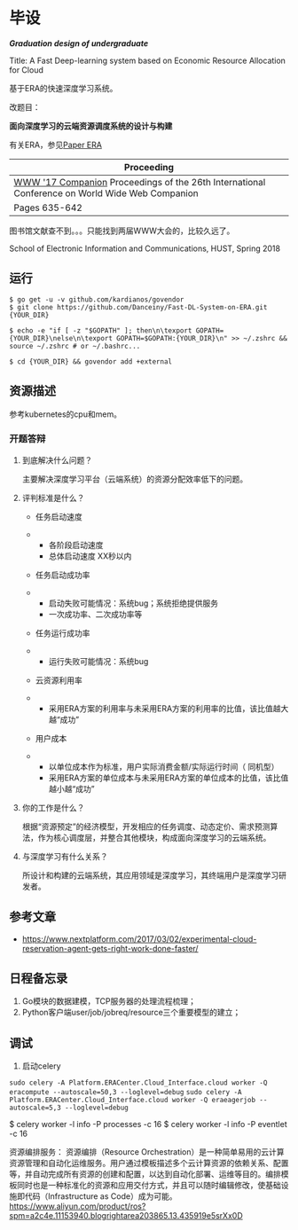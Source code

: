 # 毕设

***Graduation design of undergraduate***

Title: A Fast Deep-learning system based on Economic Resource Allocation for Cloud

基于ERA的快速深度学习系统。

改题目：

**面向深度学习的云端资源调度系统的设计与构建**

有关ERA，参见[Paper ERA](./Translations/ERA.md)

| Proceeding                               |
| ---------------------------------------- |
| [WWW '17 Companion](http://www.www2017.com.au/) Proceedings of the 26th International Conference on World Wide Web Companion |
| Pages 635-642                            |

图书馆文献查不到。。。只能找到两届WWW大会的，比较久远了。

School of Electronic Information and Communications, HUST, Spring 2018

## 运行
```
$ go get -u -v github.com/kardianos/govendor
$ git clone https://github.com/Danceiny/Fast-DL-System-on-ERA.git {YOUR_DIR}

$ echo -e "if [ -z "$GOPATH" ]; then\n\texport GOPATH={YOUR_DIR}\nelse\n\texport GOPATH=$GOPATH:{YOUR_DIR}\n" >> ~/.zshrc && source ~/.zshrc # or ~/.bashrc...

$ cd {YOUR_DIR} && govendor add +external
```
## 资源描述
参考kubernetes的cpu和mem。

### 开题答辩

1. 到底解决什么问题？

   主要解决深度学习平台（云端系统）的资源分配效率低下的问题。

2. 评判标准是什么？

   - 任务启动速度

   - - 各阶段启动速度
     - 总体启动速度 XX秒以内

   - 任务启动成功率

   - - 启动失败可能情况：系统bug；系统拒绝提供服务
     - 一次成功率、二次成功率等

   - 任务运行成功率

   - - 运行失败可能情况：系统bug

   - 云资源利用率

   - - 采用ERA方案的利用率与未采用ERA方案的利用率的比值，该比值越大越“成功”

   - 用户成本

   - - 以单位成本作为标准，用户实际消费金额/实际运行时间（ 同机型）
     - 采用ERA方案的单位成本与未采用ERA方案的单位成本的比值，该比值越小越“成功”

3. 你的工作是什么？

   根据“资源预定”的经济模型，开发相应的任务调度、动态定价、需求预测算法，作为核心调度层，并整合其他模块，构成面向深度学习的云端系统。

4. 与深度学习有什么关系？

   所设计和构建的云端系统，其应用领域是深度学习，其终端用户是深度学习研发者。


## 参考文章
- https://www.nextplatform.com/2017/03/02/experimental-cloud-reservation-agent-gets-right-work-done-faster/


## 日程备忘录
1. Go模块的数据建模，TCP服务器的处理流程梳理；
2. Python客户端user/job/jobreq/resource三个重要模型的建立；


## 调试
1. 启动celery

`sudo celery -A Platform.ERACenter.Cloud_Interface.cloud worker -Q eracompute --autoscale=50,3 --loglevel=debug`
`sudo celery -A Platform.ERACenter.Cloud_Interface.cloud worker -Q eraeagerjob --autoscale=5,3 --loglevel=debug`



$ celery worker -l info -P processes -c 16
$ celery worker -l info -P eventlet -c 16

资源编排服务：
资源编排（Resource Orchestration）是一种简单易用的云计算资源管理和自动化运维服务。用户通过模板描述多个云计算资源的依赖关系、配置等，并自动完成所有资源的创建和配置，以达到自动化部署、运维等目的。编排模板同时也是一种标准化的资源和应用交付方式，并且可以随时编辑修改，使基础设施即代码（Infrastructure as Code）成为可能。
https://www.aliyun.com/product/ros?spm=a2c4e.11153940.blogrightarea203865.13.435919e5srXx0D